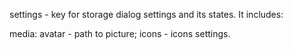 settings - key for storage dialog settings and its states. It includes:

media:
avatar - path to picture;
icons - icons settings.
